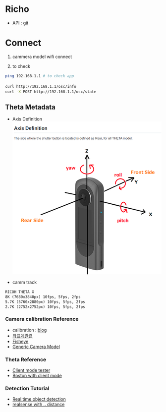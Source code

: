 # Richo
- API : [git](https://github.com/ricohapi/theta-api-specs/blob/main/theta-web-api-v2.1/protocols/commands_execute.md)
 
# Connect
1. cammera model wifi connect
 
2. to check
```bash
ping 192.168.1.1 # to check app 

curl http://192.168.1.1/osc/info
curl -X POST http://192.168.1.1/osc/state

```

## Theta Metadata 
- Axis Definition
![img](./img/axis.png)

- camm track 
```
RICOH THETA X
8K (7680x3840px) 10fps, 5fps, 2fps
5.7K (5760x2880px) 10fps, 5fps, 2fps
2.7K (2752x2752px) 10fps, 5fps, 2fps
```

### Camera calibration Reference 
- calibration : [blog](https://jinyongjeong.github.io/2020/06/15/Camera_and_distortion_model/)
- [좌표계관련](https://gaussian37.github.io/vision-concept-lens_distortion/)
- [Fisheye](https://gaussian37.github.io/vision-concept-fisheye_camera/)
- [Generic Camera Model](https://gaussian37.github.io/vision-concept-generic_camera_model/)

### Theta Reference
- [Client mode tester](https://github.com/codetricity/theta-client-mode)
- [Boston with client mode](https://dev.bostondynamics.com/python/examples/ricoh_theta/readme)


### Detection Tutorial
- [Real time object detection](https://www.youtube.com/watch?v=hVavSe60M3g&ab_channel=TheCodingBug)
- [realsense with .. distance](https://www.youtube.com/watch?v=_gzcp8dURbU&ab_channel=Pysource)